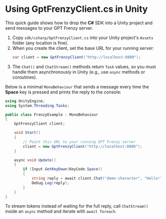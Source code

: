 # Using GptFrenzyClient.cs in Unity

This quick guide shows how to drop the **C#** SDK into a Unity project and send messages to your GPT Frenzy server.

1. Copy `sdk/csharp/GptFrenzyClient.cs` into your Unity project's `Assets` folder (any location is fine).
2. When you create the client, set the base URL for your running server:
   ```csharp
   var client = new GptFrenzyClient("http://localhost:8000");
   ```
3. The `Chat()` and `ChatStream()` methods return `Task` values, so you must handle them asynchronously in Unity (e.g., use `async` methods or coroutines).

Below is a minimal `MonoBehaviour` that sends a message every time the **Space** key is pressed and prints the reply to the console:

```csharp
using UnityEngine;
using System.Threading.Tasks;

public class FrenzyExample : MonoBehaviour
{
    GptFrenzyClient client;

    void Start()
    {
        // Point this URL to your running GPT Frenzy server
        client = new GptFrenzyClient("http://localhost:8000");
    }

    async void Update()
    {
        if (Input.GetKeyDown(KeyCode.Space))
        {
            string reply = await client.Chat("demo-character", "Hello!");
            Debug.Log(reply);
        }
    }
}
```

To stream tokens instead of waiting for the full reply, call `ChatStream()` inside an `async` method and iterate with `await foreach`.
